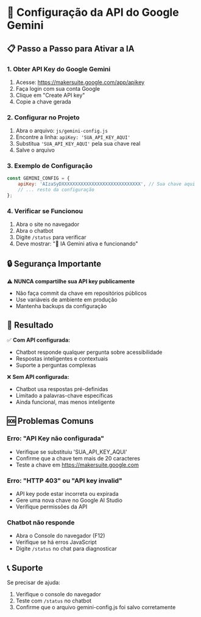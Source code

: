 # 🔑 Configuração da API do Google Gemini

## 📋 Passo a Passo para Ativar a IA

### 1. **Obter API Key do Google Gemini**
   1. Acesse: https://makersuite.google.com/app/apikey
   2. Faça login com sua conta Google
   3. Clique em "Create API key"
   4. Copie a chave gerada

### 2. **Configurar no Projeto**
   1. Abra o arquivo: `js/gemini-config.js`
   2. Encontre a linha: `apiKey: 'SUA_API_KEY_AQUI'`
   3. Substitua `'SUA_API_KEY_AQUI'` pela sua chave real
   4. Salve o arquivo

### 3. **Exemplo de Configuração**
```javascript
const GEMINI_CONFIG = {
    apiKey: 'AIzaSyDXXXXXXXXXXXXXXXXXXXXXXXXXXXXX', // Sua chave aqui
    // ... resto da configuração
};
```

### 4. **Verificar se Funcionou**
   1. Abra o site no navegador
   2. Abra o chatbot
   3. Digite `/status` para verificar
   4. Deve mostrar: "🧠 IA Gemini ativa e funcionando"

## 🔒 **Segurança Importante**

⚠️ **NUNCA compartilhe sua API key publicamente**
- Não faça commit da chave em repositórios públicos
- Use variáveis de ambiente em produção
- Mantenha backups da configuração

## 🎯 **Resultado**

✅ **Com API configurada:**
- Chatbot responde qualquer pergunta sobre acessibilidade
- Respostas inteligentes e contextuais
- Suporte a perguntas complexas

❌ **Sem API configurada:**
- Chatbot usa respostas pré-definidas
- Limitado a palavras-chave específicas
- Ainda funcional, mas menos inteligente

## 🆘 **Problemas Comuns**

### Erro: "API Key não configurada"
- Verifique se substituiu 'SUA_API_KEY_AQUI'
- Confirme que a chave tem mais de 20 caracteres
- Teste a chave em https://makersuite.google.com

### Erro: "HTTP 403" ou "API key invalid"
- API key pode estar incorreta ou expirada
- Gere uma nova chave no Google AI Studio
- Verifique permissões da API

### Chatbot não responde
- Abra o Console do navegador (F12)
- Verifique se há erros JavaScript
- Digite `/status` no chat para diagnosticar

## 📞 **Suporte**

Se precisar de ajuda:
1. Verifique o console do navegador
2. Teste com `/status` no chatbot
3. Confirme que o arquivo gemini-config.js foi salvo corretamente
